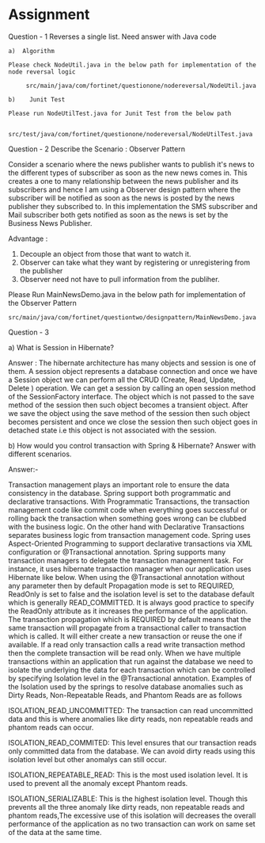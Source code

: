 # Assignment
Question - 1 
Reverses a single list. Need answer with Java code

    a)  Algorithm 
    
    Please check NodeUtil.java in the below path for implementation of the node reversal logic
         
         src/main/java/com/fortinet/questionone/nodereversal/NodeUtil.java
         
    b)    Junit Test
    
    Please run NodeUtilTest.java for Junit Test from the below path
    
        src/test/java/com/fortinet/questionone/nodereversal/NodeUtilTest.java
        
Question - 2
Describe the Scenario : Observer Pattern

 Consider a scenario where the news publisher wants to publish it's news to the different types  of subscriber as soon as the new news comes in. This creates a one to many relationship  between the news publisher and its subscribers and hence I am using a Observer design  pattern where the subscriber will be notified as soon as the news is posted by the  news publisher they subscribed to. In this implementation the SMS subscriber and Mail subscriber  both gets notified as soon as the news is set by the Business News Publisher.

Advantage :
 1) Decouple an object from those that want to watch it.
 2) Observer can take what they want by registering or unregistering from the publisher
 3) Observer need not have to pull information from the publiher.

Please Run MainNewsDemo.java in the below path for implementation of the Observer Pattern

    src/main/java/com/fortinet/questiontwo/designpattern/MainNewsDemo.java

Question - 3 

a) What is Session in Hibernate?

Answer :
The hibernate architecture has many objects and session is one of them. A session object represents a database connection and once we have a Session object we can perform all the CRUD (Create, Read, Update, Delete ) operation. We can get a session by calling an open session method of the SessionFactory interface. 
The object which is not passed to the save method of the session then such object becomes a transient object. After we save the object using the save method of the session then such object becomes persistent and once we close the session then such object goes in detached state i.e this object is not associated with the session.

b) How would you control transaction with Spring & Hibernate? Answer with different scenarios.

Answer:-

Transaction management plays an important role to ensure the data consistency in the database. Spring support both programmatic and declarative transactions. With Programmatic Transactions, the transaction management code like commit code when everything goes successful or rolling back the transaction when something goes wrong can be clubbed with the business logic. On the other hand with Declarative Transactions separates business logic from transaction management code. Spring uses Aspect-Oriented Programming to support declarative transactions via XML configuration or @Transactional annotation. Spring supports many transaction managers to delegate the transaction management task. For instance, it uses hibernate transaction manager when our application uses Hibernate like below.
<bean id=”transactionManager” 
                      class=”org.springframework.orm.hibernate3.HibernateTransactionManager>
                     <property name=”sessionFactory” ref= “sessionFactory” />
     </bean>
When using the @Transactional annotation without any parameter then by default  Propagation mode is set to REQUIRED, ReadOnly is set to false and the isolation level is set to the database default which is generally READ_COMMITTED. It is always good practice to specify the ReadOnly attribute as it increases the performance of the application.
The transaction propagation which is REQUIRED by default means that the same transaction will propagate from a transactional caller to transaction which is called.  It will either create a new transaction or reuse the one if available. If a read only transaction calls a read write transaction method then the complete transaction will be read  only.
When we have multiple transactions within an application that run against the database we need to isolate the underlying the data for each transaction which can be controlled by specifying Isolation level in the @Transactional annotation. 
Examples of the Isolation used by  the springs to resolve database anomalies such as Dirty Reads, Non-Repeatable Reads, and Phantom Reads are as follows

ISOLATION_READ_UNCOMMITTED:  The transaction can read uncommitted data and this is where anomalies like dirty reads, non repeatable reads and phantom reads can occur.  

ISOLATION_READ_COMMITED:  This level ensures that our transaction reads only committed data from the database. We can avoid dirty reads using this isolation level but other anomalys can still occur.

ISOLATION_REPEATABLE_READ: This is the most used isolation level. It is used to prevent all the anomaly except Phantom reads. 

ISOLATION_SERIALIZABLE: This is the highest isolation level. Though this prevents all the three  anomaly like dirty reads, non repeatable reads and phantom reads,The excessive use of this isolation will decreases the overall performance of the application as no two transaction can work on same set of the data at the same time.

